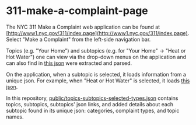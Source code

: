 # 311-make-a-complaint-page

The NYC 311 Make a Complaint web application can be found at [http://www1.nyc.gov/311/index.page](http://www1.nyc.gov/311/index.page).  Select "Make a Complaint" from the left-side navigation bar.

Topics (e.g. "Your Home") and subtopics (e.g. for "Your Home" -> "Heat or Hot Water") one can view via the drop-down menus on the application and can also find in [this json](http://www1.nyc.gov/311_contentapi/booker.json) were extracted and parsed.  

On the application, when a subtopic is selected, it loads information from a unique json.  For example, when "Heat or Hot Water" is selected, it loads [this json](http://www1.nyc.gov/311_contentapi/services/20090318-D7301A3A-13C9-11DE-B3B8-E2470D3B2251.json). 

In this repository, [public/topics-subtopics-selected-types.json](https://github.com/fma2/311-make-a-complaint-page/blob/master/public/topics-subtopics-selected-types.json) contains topics, subtopics, subtopics' json links, and added details about each subtopic found in its unique json: categories, complaint types, and topic names.